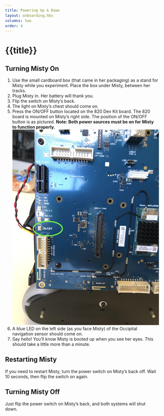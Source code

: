 ```yaml
---
title: Powering Up & Down
layout: onboarding.hbs
columns: two
order: 4
---
```


# {{title}}

## Turning Misty On

1. Use the small cardboard box (that came in her packaging) as a stand for Misty while you experiment. Place the box under Misty, between her tracks. 
2. Plug Misty in. Her battery will thank you. 
3. Flip the switch on Misty’s back.
4. The light on Misty’s chest should come on. 
5. Press the ON/OFF button located on the 820 Dev Kit board. The 820 board is mounted on Misty’s right side. The position of the ON/OFF button is as pictured. **Note: Both power sources must be on for Misty to function properly.**
![820 Board ON/OFF button](../../../assets/images/820_board.jpg)
6. A blue LED on the left side (as you face Misty) of the Occipital navigation sensor should come on.
7. Say hello! You’ll know Misty is booted up when you see her eyes. This should take a little more than a minute.

## Restarting Misty

If you need to restart Misty, turn the power switch on Misty’s back off. Wait 10 seconds, then flip the switch on again.

## Turning Misty Off

Just flip the power switch on Misty’s back, and both systems will shut down.

